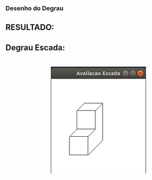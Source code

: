 ### Desenho do Degrau


## RESULTADO:

## Degrau Escada:

<h1 align="center"><img align="center" src="../imagem/degrauEscada.png" alt="Degrau Escada"></img></h1>